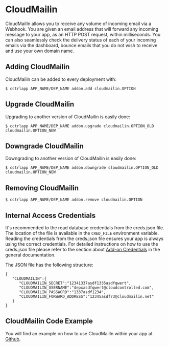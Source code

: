 # CloudMailin

CloudMailIn allows you to receive any volume of incoming email via a Webhook. You are given an email address that will forward any incoming message to your app, as an HTTP POST request, within milliseconds. You can also seamlessly check the delivery status of each of your incoming emails via the dashboard, bounce emails that you do not wish to receive and use your own domain name.

## Adding CloudMailin

CloudMailin can be added to every deployment with:

~~~
$ cctrlapp APP_NAME/DEP_NAME addon.add cloudmailin.OPTION
~~~

## Upgrade CloudMailin

Upgrading to another version of CloudMailin is easily done:

~~~
$ cctrlapp APP_NAME/DEP_NAME addon.upgrade cloudmailin.OPTION_OLD cloudmailin.OPTION_NEW 
~~~

## Downgrade CloudMailin

Downgrading to another version of CloudMailin is easily done:

~~~
$ cctrlapp APP_NAME/DEP_NAME addon.downgrade cloudmailin.OPTION_OLD cloudmailin.OPTION_NEW 
~~~

## Removing CloudMailin

~~~
$ cctrlapp APP_NAME/DEP_NAME addon.remove cloudmailin.OPTION
~~~

## Internal Access Credentials

It's recommended to the read database credentials from the creds.json file. The location of the file is available in the `CRED_FILE` environment variable. Reading the credentials from the creds.json file ensures your app is always using the correct credentials. For detailed instructions on how to use the creds.json file please refer to the section about [Add-on Credentials](https://www.cloudcontrol.com/dev-center/platform%20documentation#add-ons) in the general documentation.

The JSON file has the following structure:

~~~
{
   "CLOUDMAILIN":{
      "CLOUDMAILIN_SECRET":"12341337asdf1335asdfqwert",
      "CLOUDMAILIN_USERNAME":"depxasdfqwert@cloudcontrolled.com",
      "CLOUDMAILIN_PASSWORD":"1337asdf1234",
      "CLOUDMAILIN_FORWARD_ADDRESS":"12345asdf73@cloudmailin.net"
   }
}
~~~

## CloudMailin Code Example

You will find an example on how to use CloudMailIn within your app at [Github](https://github.com/cloudControl/CloudMailInAddonUsage).

